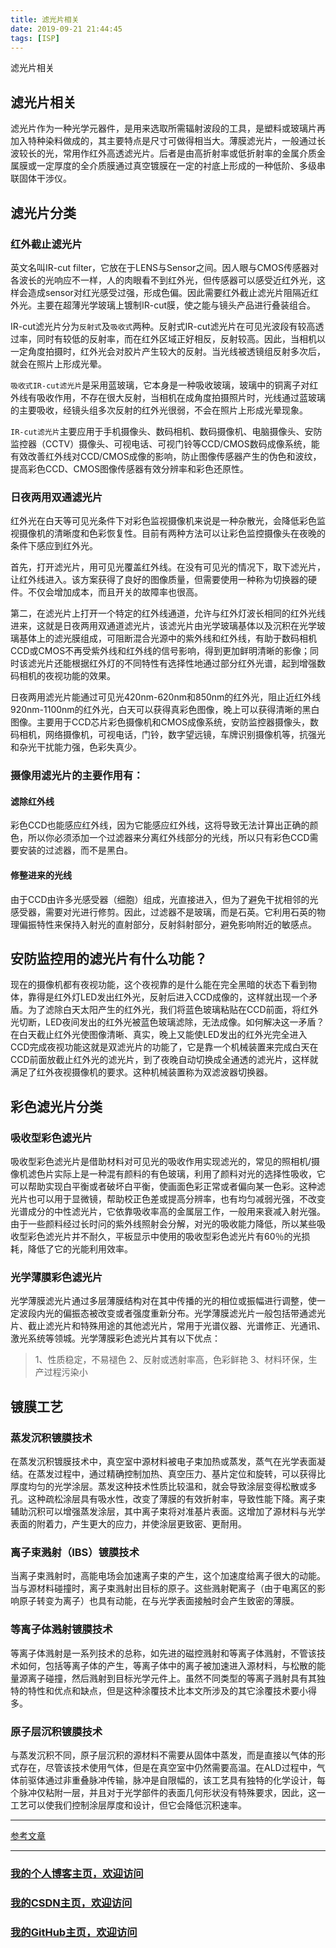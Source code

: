 ```yaml
---
title: 滤光片相关
date: 2019-09-21 21:44:45
tags: [ISP]
---
```


滤光片相关
<!--more-->
## 滤光片相关

 滤光片作为一种光学元器件，是用来选取所需辐射波段的工具，是塑料或玻璃片再加入特种染料做成的，其主要特点是尺寸可做得相当大。薄膜滤光片，一般通过长波较长的光，常用作红外高透滤光片。后者是由高折射率或低折射率的金属介质金属膜或一定厚度的全介质膜通过真空镀膜在一定的衬底上形成的一种低阶、多级串联固体干涉仪。

## 滤光片分类
### 红外截止滤光片
英文名叫IR-cut filter，它放在于LENS与Sensor之间。因人眼与CMOS传感器对各波长的光响应不一样，人的肉眼看不到红外光，但传感器可以感受近红外光，这样会造成sensor对红光感受过强，形成色偏。因此需要红外截止滤光片阻隔近红外光。主要在超薄光学玻璃上镀制IR-cut膜，使之能与镜头产品进行叠装组合。

IR-cut滤光片分为`反射式`及`吸收式`两种。反射式IR-cut滤光片在可见光波段有较高透过率，同时有较低的反射率，而在红外区域正好相反，反射较高。因此，当相机以一定角度拍摄时，红外光会对胶片产生较大的反射。当光线被透镜组反射多次后，就会在照片上形成光晕。

`吸收式IR-cut滤光片`是采用蓝玻璃，它本身是一种吸收玻璃，玻璃中的铜离子对红外线有吸收作用，不存在很大反射，当相机在成角度拍摄照片时，光线通过蓝玻璃的主要吸收，经镜头组多次反射的红外光很弱，不会在照片上形成光晕现象。

`IR-cut滤光片`主要应用于手机摄像头、数码相机、数码摄像机、电脑摄像头、安防监控器（CCTV）摄像头、可视电话、可视门铃等CCD/CMOS数码成像系统，能有效改善红外线对CCD/CMOS成像的影响，防止图像传感器产生的伪色和波纹，提高彩色CCD、CMOS图像传感器有效分辨率和彩色还原性。

### 日夜两用双通滤光片
红外光在白天等可见光条件下对彩色监视摄像机来说是一种杂散光，会降低彩色监视摄像机的清晰度和色彩恢复性。目前有两种方法可以让彩色监控摄像头在夜晚的条件下感应到红外光。

首先，打开滤光片，用可见光覆盖红外线。在没有可见光的情况下，取下滤光片，让红外线进入。该方案获得了良好的图像质量，但需要使用一种称为切换器的硬件。不仅会增加成本，而且开关的故障率也很高。

第二，在滤光片上打开一个特定的红外线通道，允许与红外灯波长相同的红外光线进来，这就是日夜两用双通道滤光片，该滤光片由光学玻璃基体以及沉积在光学玻璃基体上的滤光膜组成，可阻断混合光源中的紫外线和红外线，有助于数码相机CCD或CMOS不再受紫外线和红外线的信号影响，得到更加鲜明清晰的影像；同时该滤光片还能根据红外灯的不同特性有选择性地通过部分红外光谱，起到增强数码相机的夜视功能的效果。

日夜两用滤光片能通过可见光420nm-620nm和850nm的红外光，阻止近红外线920nm-1100nm的红外光，白天可以获得真彩色图像，晚上可以获得清晰的黑白图像。主要用于CCD芯片彩色摄像机和CMOS成像系统，安防监控器摄像头，数码相机，网络摄像机，可视电话，门铃，数字望远镜，车牌识别摄像机等，抗强光和杂光干扰能力强，色彩失真少。


### 摄像用滤光片的主要作用有：

#### 滤除红外线

彩色CCD也能感应红外线，因为它能感应红外线，这将导致无法计算出正确的颜色，所以你必须添加一个过滤器来分离红外线部分的光线，所以只有彩色CCD需要安装的过滤器，而不是黑白。

#### 修整进来的光线

由于CCD由许多光感受器（细胞）组成，光直接进入，但为了避免干扰相邻的光感受器，需要对光进行修剪。因此，过滤器不是玻璃，而是石英。它利用石英的物理偏振特性来保持入射光的直射部分，反射斜射部分，避免影响附近的敏感点。

## 安防监控用的滤光片有什么功能？
现在的摄像机都有夜视功能，这个夜视靠的是什么能在完全黑暗的状态下看到物体，靠得是红外灯LED发出红外光，反射后进入CCD成像的，这样就出现一个矛盾。为了滤除白天太阳产生的红外光，我们将蓝色玻璃粘贴在CCD前面，将红外光切断，LED夜间发出的红外光被蓝色玻璃滤除，无法成像。如何解决这一矛盾？在白天截止红外光使图像清晰、真实，晚上又能使LED发出的红外光完全进入CCD完成夜视功能这就是双滤光片的功能了，它是靠一个机械装置来完成白天在CCD前面放截止红外光的滤光片，到了夜晚自动切换成全通透的滤光片，这样就满足了红外夜视摄像机的要求。这种机械装置称为双滤波器切换器。

## 彩色滤光片分类
### 吸收型彩色滤光片
吸收型彩色滤光片是借助材料对可见光的吸收作用实现滤光的，常见的照相机/摄像机滤色片实际上是一种混有颜料的有色玻璃，利用了颜料对光的选择性吸收，它可以帮助实现白平衡或者破坏白平衡，使画面色彩正常或者偏向某一色彩。这种滤光片也可以用于显微镜，帮助校正色差或提高分辨率，也有均匀减弱光强，不改变光谱成分的中性滤光片，它依靠吸收率高的金属层工作，一般用来衰减入射光强。由于一些颜料经过长时问的紫外线照射会分解，对光的吸收能力降低，所以某些吸收型彩色滤光片并不耐久，平板显示中使用的吸收型彩色滤光片有60％的光损耗，降低了它的光能利用效率。
### 光学薄膜彩色滤光片
光学薄膜滤光片通过多层薄膜结构对在其中传播的光的相位或振幅进行调整，使一定波段内光的偏振态被改变或者强度重新分布。光学薄膜滤光片一般包括带通滤光片、截止滤光片和特殊用途的其他滤光片，常用于光谱仪器、光谱修正、光通讯、激光系统等领城。光学薄膜彩色滤光片其有以下优点：
>1、性质稳定，不易褪色
       2、反射或透射率高，色彩鲜艳
       3、材料环保，生产过程污染小

## 镀膜工艺
### 蒸发沉积镀膜技术
在蒸发沉积镀膜技术中，真空室中源材料被电子束加热或蒸发，蒸气在光学表面凝结。在蒸发过程中，通过精确控制加热、真空压力、基片定位和旋转，可以获得比厚度均匀的光学涂层。蒸发这种技术性质比较温和，就会导致涂层变得松散或多孔。这种疏松涂层具有吸水性，改变了薄膜的有效折射率，导致性能下降。离子束辅助沉积可以增强蒸发涂层，其中离子束将对准基片表面。这增加了源材料与光学表面的附着力，产生更大的应力，并使涂层更致密、更耐用。
### 离子束溅射（IBS）镀膜技术
当离子束溅射时，高能电场会加速离子束的产生，这个加速度给离子很大的动能。当与源材料碰撞时，离子束溅射出目标的原子。这些溅射靶离子（由于电离区的影响原子转变为离子）也具有动能，在与光学表面接触时会产生致密的薄膜。
### 等离子体溅射镀膜技术
等离子体溅射是一系列技术的总称，如先进的磁控溅射和等离子体溅射，不管该技术如何，包括等离子体的产生，等离子体中的离子被加速进入源材料，与松散的能量源离子碰撞，然后溅射到目标光学元件上。虽然不同类型的等离子溅射具有其独特的特性和优点和缺点，但是这种涂覆技术比本文所涉及的其它涂覆技术要小得多。
### 原子层沉积镀膜技术
与蒸发沉积不同，原子层沉积的源材料不需要从固体中蒸发，而是直接以气体的形式存在，尽管该技术使用气体，但是在真空室中仍然需要高温。在ALD过程中，气体前驱体通过非重叠脉冲传输，脉冲是自限幅的，该工艺具有独特的化学设计，每个脉冲仅粘附一层，并且对于光学部件的表面几何形状没有特殊要求，因此，这一工艺可以使我们控制涂层厚度和设计，但它会降低沉积速率。


---

[参考文章](https://www.ruiccn.com/industrytrends/ircutlvguangpian.html)



---

### [我的个人博客主页，欢迎访问](http://www.aomanhao.top/)
### [我的CSDN主页，欢迎访问](https://blog.csdn.net/Aoman_Hao)
### [我的GitHub主页，欢迎访问](https://github.com/AomanHao)


